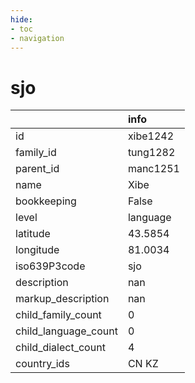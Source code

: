 ```yaml
---
hide:
- toc
- navigation
---
```

# sjo
|                      | info     |
|:---------------------|:---------|
| id                   | xibe1242 |
| family_id            | tung1282 |
| parent_id            | manc1251 |
| name                 | Xibe     |
| bookkeeping          | False    |
| level                | language |
| latitude             | 43.5854  |
| longitude            | 81.0034  |
| iso639P3code         | sjo      |
| description          | nan      |
| markup_description   | nan      |
| child_family_count   | 0        |
| child_language_count | 0        |
| child_dialect_count  | 4        |
| country_ids          | CN KZ    |